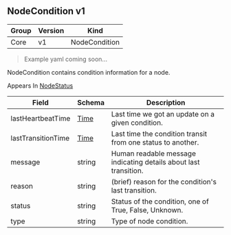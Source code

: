 ## NodeCondition v1

Group        | Version     | Kind
------------ | ---------- | -----------
Core | v1 | NodeCondition

> Example yaml coming soon...



NodeCondition contains condition information for a node.

<aside class="notice">
Appears In  <a href="#nodestatus-v1">NodeStatus</a> </aside>

Field        | Schema     | Description
------------ | ---------- | -----------
lastHeartbeatTime | [Time](#time-unversioned) | Last time we got an update on a given condition.
lastTransitionTime | [Time](#time-unversioned) | Last time the condition transit from one status to another.
message | string | Human readable message indicating details about last transition.
reason | string | (brief) reason for the condition's last transition.
status | string | Status of the condition, one of True, False, Unknown.
type | string | Type of node condition.

